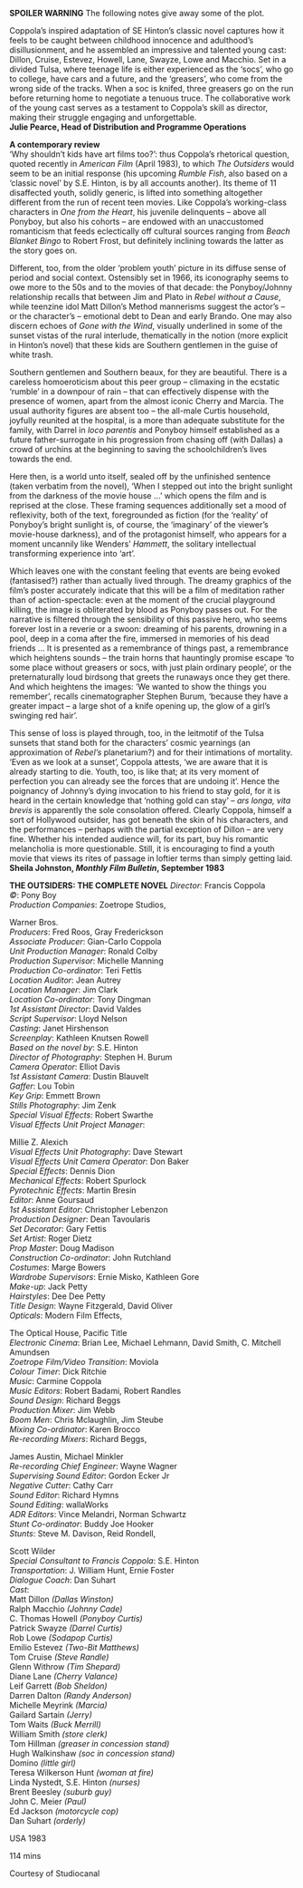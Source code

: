 
**SPOILER WARNING** The following notes give away some of the plot.

Coppola’s inspired adaptation of SE Hinton’s classic novel captures how it feels to be caught between childhood innocence and adulthood’s disillusionment, and he assembled an impressive and talented young cast: Dillon, Cruise, Estevez, Howell, Lane, Swayze, Lowe and Macchio. Set in a divided Tulsa, where teenage life is either experienced as the ‘socs’, who go to college, have cars and a future, and the ‘greasers’, who come from the wrong side of the tracks. When a soc is knifed, three greasers go on the run before returning home to negotiate a tenuous truce. The collaborative work of the young cast serves as a testament to Coppola’s skill as director, making their struggle engaging and unforgettable.<br>
**Julie Pearce, Head of Distribution and Programme Operations**<br>

**A contemporary review**<br>
‘Why shouldn’t kids have art films too?’: thus Coppola’s rhetorical question, quoted recently in _American Film_ (April 1983), to which _The Outsiders_ would seem to be an initial response (his upcoming _Rumble Fish_, also based on a ‘classic novel’ by S.E. Hinton, is by all accounts another). Its theme of 11 disaffected youth, solidly generic, is lifted into something altogether different from the run of recent teen movies. Like Coppola’s working-class characters in _One from the Heart_, his juvenile delinquents – above all Ponyboy, but also his cohorts – are endowed with an unaccustomed romanticism that feeds eclectically off cultural sources ranging from _Beach Blanket Bingo_ to Robert Frost, but definitely inclining towards the latter as the story goes on.

Different, too, from the older ‘problem youth’ picture in its diffuse sense of period and social context. Ostensibly set in 1966, its iconography seems to owe more to the 50s and to the movies of that decade: the Ponyboy/Johnny relationship recalls that between Jim and Plato in _Rebel without a Cause_, while teenzine idol Matt Dillon’s Method mannerisms suggest the actor’s – or the character’s – emotional debt to Dean and early Brando. One may also discern echoes of _Gone with the Wind_, visually underlined in some of the sunset vistas of the rural interlude, thematically in the notion (more explicit in Hinton’s novel) that these kids are Southern gentlemen in the guise of white trash.

Southern gentlemen and Southern beaux, for they are beautiful. There is a careless homoeroticism about this peer group – climaxing in the ecstatic ‘rumble’ in a downpour of rain – that can effectively dispense with the presence of women, apart from the almost iconic Cherry and Marcia. The usual authority figures are absent too – the all-male Curtis household, joyfully reunited at the hospital, is a more than adequate substitute for the family, with Darrel in _loco parentis_ and Ponyboy himself established as a future father-surrogate in his progression from chasing off (with Dallas) a crowd of urchins at the beginning to saving the schoolchildren’s lives towards the end.

Here then, is a world unto itself, sealed off by the unfinished sentence (taken verbatim from the novel), ‘When I stepped out into the bright sunlight from the darkness of the movie house …’ which opens the film and is reprised at the close. These framing sequences additionally set a mood of reflexivity, both of the text, foregrounded as fiction (for the ‘reality’ of Ponyboy’s bright sunlight is, of course, the ‘imaginary’ of the viewer’s movie-house darkness), and of the protagonist himself, who appears for a moment uncannily like Wenders’ _Hammett_, the solitary intellectual transforming experience into ‘art’.

Which leaves one with the constant feeling that events are being evoked (fantasised?) rather than actually lived through. The dreamy graphics of the film’s poster accurately indicate that this will be a film of meditation rather than of action-spectacle: even at the moment of the crucial playground killing, the image is obliterated by blood as Ponyboy passes out. For the narrative is filtered through the sensibility of this passive hero, who seems forever lost in a reverie or a swoon: dreaming of his parents, drowning in a pool, deep in a coma after the fire, immersed in memories of his dead friends … It is presented as a remembrance of things past, a remembrance which heightens sounds – the train horns that hauntingly promise escape ‘to some place without greasers or socs, with just plain ordinary people’, or the preternaturally loud birdsong that greets the runaways once they get there. And which heightens the images: ‘We wanted to show the things you remember’, recalls cinematographer Stephen Burum, ‘because they have a greater impact – a large shot of a knife opening up, the glow of a girl’s swinging red hair’.

This sense of loss is played through, too, in the leitmotif of the Tulsa sunsets that stand both for the characters’ cosmic yearnings (an approximation of _Rebel’s_ planetarium?) and for their intimations of mortality. ‘Even as we look at a sunset’, Coppola attests, ‘we are aware that it is already starting to die. Youth, too, is like that; at its very moment of perfection you can already see the forces that are undoing it’. Hence the poignancy of Johnny’s dying invocation to his friend to stay gold, for it is heard in the certain knowledge that ‘nothing gold can stay’ – _ars longa, vita brevis_ is apparently the sole consolation offered. Clearly Coppola, himself a sort of Hollywood outsider, has got beneath the skin of his characters, and the performances – perhaps with the partial exception of Dillon – are very fine. Whether his intended audience will, for its part, buy his romantic melancholia is more questionable. Still, it is encouraging to find a youth movie that views its rites of passage in loftier terms than simply  getting laid.<br>
**Sheila Johnston, _Monthly Film Bulletin_, September 1983**<br>

 **THE OUTSIDERS: THE COMPLETE NOVEL**
_Director_: Francis Coppola  
_©_: Pony Boy  
_Production Companies_: Zoetrope Studios,

Warner Bros.  
_Producers_: Fred Roos, Gray Frederickson  
_Associate Producer_: Gian-Carlo Coppola  
_Unit Production Manager_: Ronald Colby  
_Production Supervisor_: Michelle Manning  
_Production Co-ordinator_: Teri Fettis  
_Location Auditor_: Jean Autrey  
_Location Manager_: Jim Clark  
_Location Co-ordinator_: Tony Dingman  
_1st Assistant Director_: David Valdes  
_Script Supervisor_: Lloyd Nelson  
_Casting_: Janet Hirshenson  
_Screenplay_: Kathleen Knutsen Rowell  
_Based on the novel by_: S.E. Hinton  
_Director of Photography_: Stephen H. Burum  
_Camera Operator_: Elliot Davis  
_1st Assistant Camera_: Dustin Blauvelt  
_Gaffer_: Lou Tobin  
_Key Grip_: Emmett Brown  
_Stills Photography_: Jim Zenk  
_Special Visual Effects_: Robert Swarthe  
_Visual Effects Unit Project Manager_:

Millie Z. Alexich  
_Visual Effects Unit Photography_: Dave Stewart  
_Visual Effects Unit Camera Operator_: Don Baker  
_Special Effects_: Dennis Dion  
_Mechanical Effects_: Robert Spurlock  
_Pyrotechnic Effects_: Martin Bresin  
_Editor_: Anne Goursaud  
_1st Assistant Editor_: Christopher Lebenzon  
_Production Designer_: Dean Tavoularis  
_Set Decorator_: Gary Fettis  
_Set Artist_: Roger Dietz  
_Prop Master_: Doug Madison  
_Construction Co-ordinator_: John Rutchland  
_Costumes_: Marge Bowers  
_Wardrobe Supervisors_: Ernie Misko, Kathleen Gore  
_Make-up_: Jack Petty  
_Hairstyles_: Dee Dee Petty  
_Title Design_: Wayne Fitzgerald, David Oliver  
_Opticals_: Modern Film Effects,

The Optical House, Pacific Title  
_Electronic Cinema_: Brian Lee, Michael Lehmann, David Smith, C. Mitchell Amundsen  
_Zoetrope Film/Video Transition_: Moviola  
_Colour Timer_: Dick Ritchie  
_Music_: Carmine Coppola  
_Music Editors_: Robert Badami, Robert Randles  
_Sound Design_: Richard Beggs  
_Production Mixer_: Jim Webb  
_Boom Men_: Chris Mclaughlin, Jim Steube  
_Mixing Co-ordinator_: Karen Brocco  
_Re-recording Mixers_: Richard Beggs,

James Austin, Michael Minkler  
_Re-recording Chief Engineer_: Wayne Wagner  
_Supervising Sound Editor_: Gordon Ecker Jr  
_Negative Cutter_: Cathy Carr  
_Sound Editor_: Richard Hymns  
_Sound Editing_: wallaWorks  
_ADR Editors_: Vince Melandri, Norman Schwartz  
_Stunt Co-ordinator_: Buddy Joe Hooker  
_Stunts_: Steve M. Davison, Reid Rondell,

Scott Wilder  
_Special Consultant to Francis Coppola_: S.E. Hinton  
_Transportation_: J. William Hunt, Ernie Foster  
_Dialogue Coach_: Dan Suhart  
_Cast_:  
Matt Dillon _(Dallas Winston)_  
Ralph Macchio _(Johnny Cade)_  
C. Thomas Howell _(Ponyboy Curtis)_  
Patrick Swayze _(Darrel Curtis)_  
Rob Lowe _(Sodapop Curtis)_  
Emilio Estevez _(Two-Bit Matthews)_  
Tom Cruise _(Steve Randle)_  
Glenn Withrow _(Tim Shepard)_  
Diane Lane _(Cherry Valance)_  
Leif Garrett _(Bob Sheldon)_  
Darren Dalton _(Randy Anderson)_  
Michelle Meyrink _(Marcia)_  
Gailard Sartain _(Jerry)_  
Tom Waits _(Buck Merrill)_  
William Smith _(store clerk)_  
Tom Hillman _(greaser in concession stand)_  
Hugh Walkinshaw _(soc in concession stand)_  
Domino _(little girl)_  
Teresa Wilkerson Hunt _(woman at fire)_  
Linda Nystedt, S.E. Hinton _(nurses)_  
Brent Beesley _(suburb guy)_  
John C. Meier _(Paul)_  
Ed Jackson _(motorcycle cop)_  
Dan Suhart _(orderly)_

USA 1983

114 mins

Courtesy of Studiocanal
<!--stackedit_data:
eyJoaXN0b3J5IjpbLTExNjgzMDQ4ODFdfQ==
-->
